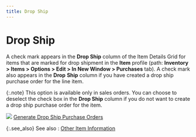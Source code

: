 ```yaml
---
title: Drop Ship
---
```


# Drop Ship


A check mark appears in the **Drop Ship**  column of the Item Details Grid for items that are marked for drop shipment  in the **Item** profile (path: **Inventory &gt; Items &gt; Options &gt; Edit 
 &gt; In New Window &gt; Purchases** tab). A check mark also appears  in the **Drop** **Ship**  column if you have created a drop ship purchase order for the line item.


{:.note}
This option is available only in sales orders. You can  choose to deselect  the check box in the **Drop Ship** column  if you do not want to create a drop ship purchase order for the item.


![]({{site.sp_baseurl}}/img/lens.gif)<font style="color: #000000;" color="#000000"> </font>[Generate Drop Ship Purchase  Orders]({{site.sp_baseurl}}/sales-docs/sales-orders/so-proc/gen-po-util/gen-dropship-po/generate_drop_ship_purchase_orders.html)


{:.see_also}
See also
: [Other  Item Information]({{site.sp_baseurl}}/sales-docs/docs-profile/contents/item-info/other/other_item_information_item_details_grid_sales_process_content.html)
